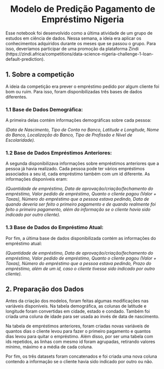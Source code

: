 <h1 align="center">Modelo de Predição Pagamento de Empréstimo Nigeria</h1>
<p align="left">Esse notebook foi desenvolvido como a última atividade de um grupo de estudos em ciência de dados. Nessa semana, a ideia era aplicar os conhecimentos adquiridos durante os meses que se passou o grupo. Para isso, deveríamos participar de uma promoção da plataforma Zindi (https://zindi.africa/competitions/data-science-nigeria-challenge-1-loan-default-prediction).</p>

## 1. Sobre a competição
<p align="left">A ideia da competição era prever o empréstimo pedido por algum cliente foi bom ou ruim. Para isso, foram disponibilizadas três bases de dados diferentes.

### 1.1 Base de Dados Demográfica:
A primeira delas contém informações demográficas sobre cada pessoa:

<i>(Data de Nascimento, Tipo de Conta no Banco, Latitude e Longitude, Nome do Banco, Localização do Banco, Tipo de Profissão e Nível de Escolaridade).</i>
</p>

### 1.2 Base de Dados Empréstimos Anteriores:
A segunda disponibilizava informações sobre empréstimos anteriores que a pessoa já havia realizado. Cada pessoa pode ter vários empréstimos associados a seu id, cada empréstimo também com um id diferente. As informações disponíveis eram:

<i>(Quantidade de empréstimo, Data de aprovação/criação/fechamento do empréstimo, Valor pedido de empréstimo, Quanto o cliente pagou (Valor + Taxas), Número do empréstimo que a pessoa estava pedindo, Data de quando deveria ser feito o primeiro pagamento e de quando realmente foi feito o primeiro pagamento, além da informação se o cliente havia sido indicado por outro cliente).</i>
</p>

### 1.3 Base de Dados do Empréstimo Atual:
Por fim, a última base de dados disponibilizada contém as informações do empréstimo atual:

<i>(Quantidade de empréstimo, Data de aprovação/criação/fechamento do empréstimo, Valor pedido de empréstimo, Quanto o cliente pagou (Valor + Taxas), Número do empréstimo que a pessoa estava pedindo, Prazo do empréstimo, além de um id, caso o cliente tivesse sido indicado por outro cliente).</i>
</p>

## 2. Preparação dos Dados
<p align="left">Antes da criação dos modelos, foram feitas algumas modificações nas variáveis disponíveis. Na tabela demográfica, as colunas de latitude e longitude foram convertidas em cidade, estado e condado. Também foi criada uma coluna de idade para ser usada ao invés de data de nascimento. 

Na tabela de empréstimos anteriores, foram criadas novas variáveis de quantos dias o cliente levou para fazer o primeiro pagamento e quantos dias levou para quitar o empréstimo. Além disso, por ser uma tabela com ids repetidos, as linhas com mesmo id foram agrupadas, retirando valores mínimo, máximo e a média de cada coluna.

Por fim, os três datasets foram concatenados e foi criada uma nova coluna contendo a informação se o cliente havia sido indicado por outro ou não.
